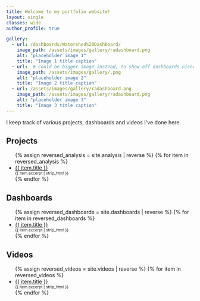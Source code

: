 ```yaml
---
title: Welcome to my portfolio website!
layout: single
classes: wide
author_profile: true

gallery:
  - url: /dashboards/Watershed%20Dashboard/
    image_path: /assets/images/gallery/radashboard.png
    alt: "placeholder image 1"
    title: "Image 1 title caption"
  - url:  # could be bigger image instead, to show off dashboards nicer
    image_path: /assets/images/gallery/.png
    alt: "placeholder image 2"
    title: "Image 2 title caption"
  - url: /assets/images/gallery/radashboard.png
    image_path: /assets/images/gallery/radashboard.png
    alt: "placeholder image 3"
    title: "Image 3 title caption"
---
```


I keep track of various projects, dashboards and videos I've done here.


## Projects
<ul>
  {% assign reversed_analysis = site.analysis | reverse %}
  {% for item in reversed_analysis %}
    <li>
      <a href="{{ item.url }}">{{ item.title }}</a>
      <span style="display: block; font-size: 0.75em;"> 
        {{ item.excerpt | strip_html }} 
      </span>
    </li>
  {% endfor %}
</ul>

## Dashboards
<ul>
  {% assign reversed_dashboards = site.dashboards | reverse %}
  {% for item in reversed_dashboards %}
    <li>
      <a href="{{ item.url }}">{{ item.title }}</a>
      <span style="display: block; font-size: 0.75em;"> 
        {{ item.excerpt | strip_html }} 
      </span>
    </li>
  {% endfor %}
</ul>

## Videos
<ul>
  {% assign reversed_videos = site.videos | reverse %}
  {% for item in reversed_videos %}
    <li>
      <a href="{{ item.url }}">{{ item.title }}</a>
      <span style="display: block; font-size: 0.75em;"> 
        {{ item.excerpt | strip_html }} 
      </span>
    </li>
  {% endfor %}
</ul>
